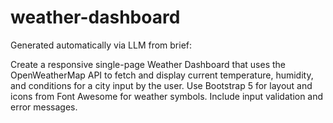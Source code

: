 # weather-dashboard

Generated automatically via LLM from brief:

Create a responsive single-page Weather Dashboard that uses the OpenWeatherMap API to fetch and display current temperature, humidity, and conditions for a city input by the user. Use Bootstrap 5 for layout and icons from Font Awesome for weather symbols. Include input validation and error messages.